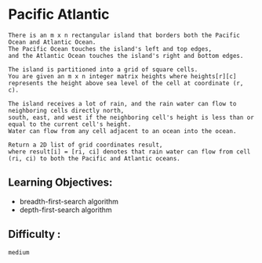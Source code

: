 # Pacific Atlantic

    There is an m x n rectangular island that borders both the Pacific Ocean and Atlantic Ocean.
    The Pacific Ocean touches the island's left and top edges,
    and the Atlantic Ocean touches the island's right and bottom edges.

    The island is partitioned into a grid of square cells.
    You are given an m x n integer matrix heights where heights[r][c] represents the height above sea level of the cell at coordinate (r, c).
 
    The island receives a lot of rain, and the rain water can flow to neighboring cells directly north,
    south, east, and west if the neighboring cell's height is less than or equal to the current cell's height.
    Water can flow from any cell adjacent to an ocean into the ocean.
    
    Return a 2D list of grid coordinates result,
    where result[i] = [ri, ci] denotes that rain water can flow from cell (ri, ci) to both the Pacific and Atlantic oceans.

## Learning Objectives:

- breadth-first-search algorithm
- depth-first-search algorithm

## Difficulty :

`medium`
